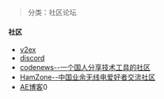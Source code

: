 > 分类：社区论坛

#### 社区

- [v2ex](https://www.v2ex.com/)
- [discord](https://discord.com/)
- [codenews--一个国人分享技术工具的社区](https://codenews.cc/)
- [HamZone--中国业余无线电爱好者交流社区](https://bbs.hamzone.cn/)
- [AE博客](http://www.aeink.com/)0